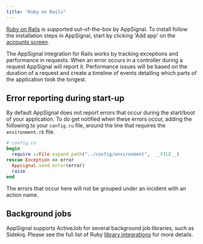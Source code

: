 ```yaml
---
title: "Ruby on Rails"
---
```


[Ruby on Rails](http://rubyonrails.org/) is supported out-of-the-box by AppSignal. To install follow the installation steps in AppSignal, start by clicking 'Add app' on the [accounts screen](https://appsignal.com/accounts).

The AppSignal integration for Rails works by tracking exceptions and performance in requests. When an error occurs in a controller during a request AppSignal will report it. Performance issues will be based on the duration of a request and create a timeline of events detailing which parts of the application took the longest.

## Error reporting during start-up

By default AppSignal does not report errors that occur during the start/boot of your application. To do get notified when these errors occur, adding the following to your `config.ru` file, around the line that requires the `environment.rb` file.

```ruby
# config.ru
begin
  require ::File.expand_path("../config/environment",  __FILE__)
rescue Exception => error
  Appsignal.send_error(error)
  raise
end
```

The errors that occur here will not be grouped under an incident with an action name.

## Background jobs

AppSignal supports ActiveJob for several background job libraries, such as Sidekiq. Please see the full list of Ruby [library integrations](/ruby/integrations) for more details.
